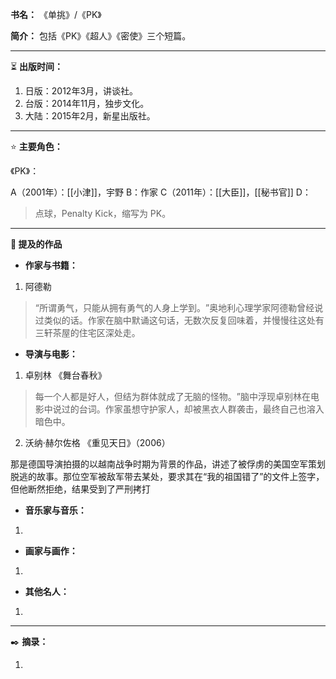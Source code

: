 
**书名：** 《单挑》/《PK》

**简介：** 包括《PK》《超人》《密使》三个短篇。

---

⏳ **出版时间：** 

1. 日版：2012年3月，讲谈社。
2. 台版：2014年11月，独步文化。
3. 大陆：2015年2月，新星出版社。

---

⭐ **主要角色：**

《PK》：

A（2001年）：[[小津]]，宇野
B：作家
C（2011年）：[[大臣]]，[[秘书官]]
D：

> 点球，Penalty Kick，缩写为 PK。



---

**📜 提及的作品**

- **作家与书籍：** 

1. 阿德勒

> “所谓勇气，只能从拥有勇气的人身上学到。​”奥地利心理学家阿德勒曾经说过类似的话。作家在脑中默诵这句话，无数次反复回味着，并慢慢往这处有三轩茶屋的住宅区深处走。

- **导演与电影：** 

1. 卓别林 《舞台春秋》

> 每一个人都是好人，但结为群体就成了无脑的怪物。​”脑中浮现卓别林在电影中说过的台词。作家虽想守护家人，却被黑衣人群袭击，最终自己也溶入暗色中。

2. 沃纳·赫尔佐格 《重见天日》（2006）

那是德国导演拍摄的以越南战争时期为背景的作品，讲述了被俘虏的美国空军策划脱逃的故事。那位空军被敌军带去某处，要求其在“我的祖国错了”的文件上签字，但他断然拒绝，结果受到了严刑拷打

- **音乐家与音乐：** 

1. 

- **画家与画作：** 

1. 

- **其他名人：**

1. 

---

✒️ **摘录：** 

1. 